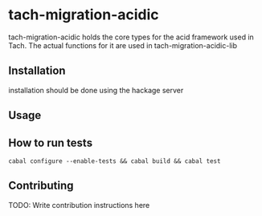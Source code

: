 # tach-migration-acidic

tach-migration-acidic holds the core types for the acid framework used in Tach.  The actual functions for it are used in tach-migration-acidic-lib 

## Installation

installation should be done using the hackage server

## Usage



## How to run tests

```
cabal configure --enable-tests && cabal build && cabal test
```

## Contributing

TODO: Write contribution instructions here

